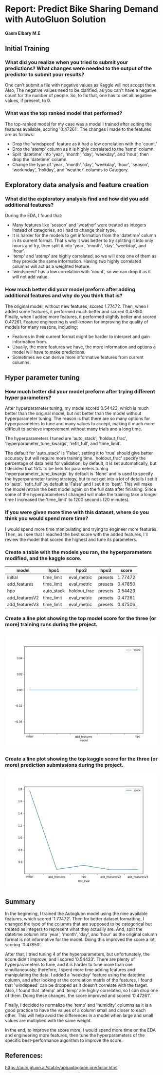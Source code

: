 # Report: Predict Bike Sharing Demand with AutoGluon Solution
#### Gasm Elbary M.E

## Initial Training
### What did you realize when you tried to submit your predictions? What changes were needed to the output of the predictor to submit your results?

One can't submit a file with negative values as Kaggle will not accept them. Also, The negative values need to be clarified, as you can't have a negative count for the number of people. So, to fix that, one has to set all negative values, if present, to 0.

### What was the top ranked model that performed?
The top-ranked model for my case was a model I trained after editing the features available, scoring '0.47261'. The changes I made to the features are as follows:
- Drop the 'windspeed' feature as it had a low correlation with the 'count.'
- Drop the 'atemp' column as it is highly correlated to the 'temp' column.
- Split 'datetime' into 'year', 'month', 'day', 'weekday', and 'hour', then drop the 'datetime' column.
- Change the type of 'year', 'month', 'day', 'weekday', 'hour', 'season', 'workinday', 'holiday', and 'weather' columns to Category.


## Exploratory data analysis and feature creation
### What did the exploratory analysis find and how did you add additional features?
During the EDA, I found that:
- Many features like 'season' and 'weather' were treated as integers instead of categories, so I had to change their type.
- It is harder for the models to get information from the 'datetime' column in its current format. That's why it was better to try splitting it into only hours and try, then split it into 'year', 'month', 'day', 'weekday', and 'hour'.
- 'temp' and 'atemp' are highly correlated, so we will drop one of them as they provide the same information. Having two highly correlated columns will act as a weighted feature.
- 'windspeed' has a low correlation with 'count', so we can drop it as it will not add value.

### How much better did your model preform after adding additional features and why do you think that is?
The original model, without new features, scored 1.77472. Then, when I added some features, it performed much better and scored 0.47850. Finally, when I added more features, it performed slightly better and scored 0.47261. Feature engineering is well-known for improving the quality of models for many reasons, including:
- Features in their current format might be harder to interpret and gain information from.
- Usually, the more features we have, the more information and options a model will have to make predictions.
- Sometimes we can derive more informative features from current columns.

## Hyper parameter tuning
### How much better did your model preform after trying different hyper parameters?
After hyperparameter tuning, my model scored 0.54423, which is much better than the original model, but not better than the model without hyperparameter tuning. The reason is that there are so many options for hyperparameters to tune and many values to accept, making it much more difficult to achieve improvement without many trials and a long time.


The hyperparameters I tuned are 'auto_stack', 'holdout_frac', 'hyperparameter_tune_kwargs', 'refit_full', and 'time_limit'.

The default for 'auto_stack' is 'False'; setting it to 'true' should give better accuracy but will require more training time. 'holdout_frac' specify the percentage of data held for validation; by default, it is set automatically, but I decided that 15% to be held for parameters tuning. 'hyperparameter_tune_kwargs' by default is 'None' and is used to specify the hyperparameter tuning strategy, but to not get into a lot of details I set it to 'auto'. 'refit_full' by default is 'False' and I set it to 'best'. This will make the model retrain the best model again on the full data after finishing. Since some of the hyperparameters I changed will make the training take a longer time I increased the 'time_limit' to 1200 seconds (20 minutes).

### If you were given more time with this dataset, where do you think you would spend more time?
I would spend more time manipulating and trying to engineer more features. Then, as I see that I reached the best score with the added features, I'll review the model that scored the highest and tune its parameters.

### Create a table with the models you ran, the hyperparameters modified, and the kaggle score.
|model|hpo1|hpo2|hpo3|score|
|--|--|--|--|--|
|initial|time_limit|eval_metric|presets|1.77472|
|add_features|time_limit|eval_metric|presets|0.47850|
|hpo|auto_stack|holdout_frac|presets|0.54423|
|add_featuresV2|time_limit|eval_metric|presets|0.47261|
|add_featuresV3|time_limit|eval_metric|presets|0.47506|

    
### Create a line plot showing the top model score for the three (or more) training runs during the project.
![model_train_score.png](img/model_train_score.png)

### Create a line plot showing the top kaggle score for the three (or more) prediction submissions during the project.
![model_test_score.png](img/model_test_score.png)

## Summary
In the beginning, I trained the Autogluon model using the nine available features, which scored '1.77472'. Then for better dataset formatting, I changed the type of the columns that are supposed to be categorical but treated as integers to represent what they actually are. And, split the datetime column into 'year', 'month', 'day', and 'hour' as the original column format is not informative for the model. Doing this improved the score a lot, scoring '0.47850'. 

After that, I tried tuning 4 of the hyperparameters, but unfortunately, the score didn't improve, and I scored '0.54423'. There are plenty of hyperparameters to tune, and it is harder to tune more than one simultaneously; therefore, I spent more time adding features and manipulating the data. I added a 'weekday' feature using the datetime column, and after looking at the correlation matrix of the features, I found that 'windspeed' can be dropped as it doesn't correlate with the target. Also, I found that 'atemp' and 'temp' are highly correlated, so I can drop one of them. Doing these changes, the score improved and scored '0.47261'.

Finally, I decided to normalize the 'temp' and 'humidity' columns as it is a good practice to have the values of a column small and closer to each other. This will help avoid the differences in a model when large and small values are multiplied with the same weight.

In the end, to improve the score more, I would spend more time on the EDA and engineering more features, then tune the hyperparameters of the specific best-performance algorithm to improve the score.


## References:
https://auto.gluon.ai/stable/api/autogluon.predictor.html